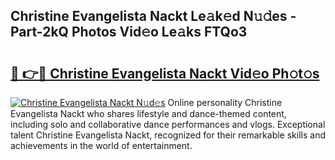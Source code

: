 ## Christine Evangelista Nackt Le𝚊k𝚎d N𝚞𝚍es - Part-2kQ Photos Vid𝚎o Le𝚊ks FTQo3

# <h2><a href="http://fb71atj.evod.top/?m=Christine+Evangelista+Nackt">🔗 👉🔴 Christine Evangelista Nackt Vid𝚎o Ph𝚘t𝚘s</a></h2>

[![Christine Evangelista Nackt N𝚞d𝚎s](https://i.imgur.com/8V9OHl7.gif)](http://fb71atj.evod.top/?m=Christine+Evangelista+Nackt)
Online personality Christine Evangelista Nackt who shares lifestyle and dance-themed content, including solo and collaborative dance performances and vlogs. Exceptional talent Christine Evangelista Nackt, recognized for their remarkable skills and achievements in the world of entertainment. 
